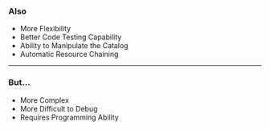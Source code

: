 ### Also

* More Flexibility
* Better Code Testing Capability
* Ability to Manipulate the Catalog
* Automatic Resource Chaining

---

### But...

* More Complex
* More Difficult to Debug
* Requires Programming Ability
